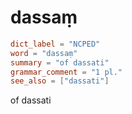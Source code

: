 # dassaṃ

``` toml
dict_label = "NCPED"
word = "dassaṃ"
summary = "of dassati"
grammar_comment = "1 pl."
see_also = ["dassati"]
```

of dassati

